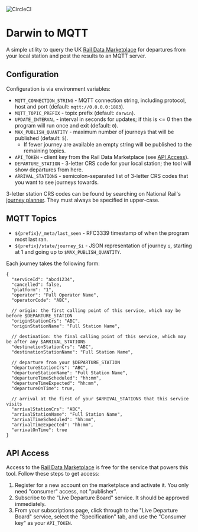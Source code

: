 ![CircleCI](https://img.shields.io/circleci/build/github/markormesher/darwin-to-mqtt)

# Darwin to MQTT

A simple utility to query the UK [Rail Data Marketplace](https://raildata.org.uk) for departures from your local station and post the results to an MQTT server.

## Configuration

Configuration is via environment variables:

- `MQTT_CONNECTION_STRING` - MQTT connection string, including protocol, host and port (default: `mqtt://0.0.0.0:1883`).
- `MQTT_TOPIC_PREFIX` - topix prefix (default: `darwin`).
- `UPDATE_INTERVAL` - interval in seconds for updates; if this is <= 0 then the program will run once and exit (default: `0`).
- `MAX_PUBLISH_QUANTITY` - maximum number of journeys that will be published (default: `5`).
  - If fewer journey are available an empty string will be published to the remaining topics.
- `API_TOKEN` - client key from the Rail Data Marketplace (see [API Access](#api-access)).
- `DEPARTURE_STATION` - 3-letter CRS code for your local station; the tool will show departures from here.
- `ARRIVAL_STATIONS` - semicolon-separated list of 3-letter CRS codes that you want to see journeys towards.

3-letter station CRS codes can be found by searching on National Rail's [journey planner](https://www.nationalrail.co.uk). They must always be specified in upper-case.

## MQTT Topics

- `${prefix}/_meta/last_seen` - RFC3339 timestamp of when the program most last ran.
- `${prefix}/state/journey_$i` - JSON representation of journey `i`, starting at 1 and going up to `$MAX_PUBLISH_QUANTITY`.

Each journey takes the following form:

```jsonc
{
  "serviceId": "abcd1234",
  "cancelled": false,
  "platform": "1",
  "operator": "Full Operator Name",
  "operatorCode": "ABC",

  // origin: the first calling point of this service, which may be before $DEPARTURE_STATION
  "originStationCrs": "ABC",
  "originStationName": "Full Station Name",

  // destination: the final calling point of this service, which may be after any $ARRIVAL_STATIONS
  "destinationStationCrs": "ABC",
  "destinationStationName": "Full Station Name",

  // departure from your $DEPARTURE_STATION
  "departureStationCrs": "ABC",
  "departureStationName": "Full Station Name",
  "departureTimeScheduled": "hh:mm",
  "departureTimeExpected": "hh:mm",
  "departureOnTime": true,

  // arrival at the first of your $ARRIVAL_STATIONS that this service visits
  "arrivalStationCrs": "ABC",
  "arrivalStationName": "Full Station Name",
  "arrivalTimeScheduled": "hh:mm",
  "arrivalTimeExpected": "hh:mm",
  "arrivalOnTime": true
}
```

## API Access

Access to the [Rail Data Marketplace](https://raildata.org.uk) is free for the service that powers this tool. Follow these steps to get access:

1. Register for a new account on the marketplace and activate it. You only need "consumer" access, not "publisher".
1. Subscribe to the "Live Departure Board" service. It should be approved immediately.
1. From your subscriptions page, click through to the "Live Departure Board" service, select the "Specification" tab, and use the "Consumer key" as your `API_TOKEN`.
